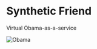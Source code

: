 # Synthetic Friend
Virtual Obama-as-a-service

![Obama](http://financialjuneteenth.com/wp-content/uploads/2016/02/2014-06-27-presidentbarackobama-1000x600.jpg)